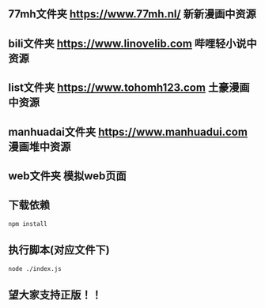 ## 77mh文件夹         https://www.77mh.nl/      新新漫画中资源
## bili文件夹         https://www.linovelib.com 哔哩轻小说中资源
## list文件夹         https://www.tohomh123.com 土豪漫画中资源
## manhuadai文件夹    https://www.manhuadui.com 漫画堆中资源
## web文件夹          模拟web页面

## 下载依赖
```
npm install
```
## 执行脚本(对应文件下)
```
node ./index.js
```

## 望大家支持正版！！

